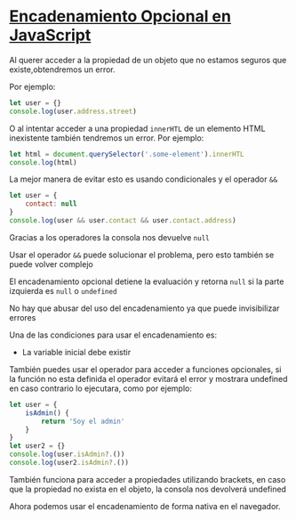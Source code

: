 # [Encadenamiento Opcional en JavaScript](https://egghead.io/lessons/javascript-encadenamiento-opcional-en-javascript)

<TimeStamp start="0:01" end="0:09">

Al querer acceder a la propiedad de un objeto que no estamos seguros que existe,obtendremos un error. 

Por ejemplo:

```jsx
let user = {}
console.log(user.address.street)
```

</TimeStamp>

<TimeStamp start="0:10" end="0:18">

O al intentar acceder a una propiedad `innerHTL` de un elemento HTML inexistente también tendremos un error. Por ejemplo: 

```jsx
let html = document.querySelector('.some-element').innerHTL
console.log(html)
```

</TimeStamp>

<TimeStamp start="0:19" end="0:30">

La mejor manera de evitar esto es usando condicionales y el operador `&&`

```jsx
let user = {
    contact: null 
}
console.log(user && user.contact && user.contact.address)
```

Gracias a los operadores la consola nos devuelve `null`

</TimeStamp>

<TimeStamp start="0:34" end="0:39"> 

Usar el operador `&&` puede solucionar el problema, pero esto también se puede volver complejo 

</TimeStamp>

<TimeStamp start="0:42" end="0:48"> 

El encadenamiento opcional detiene la evaluación y retorna `null` si la parte izquierda es `null` o `undefined` 

</TimeStamp>

<TimeStamp start="0:49" end="0:55"> 

No hay que abusar del uso del encadenamiento ya que puede invisibilizar errores 

</TimeStamp>

<TimeStamp start="1:13" end="1:18"> 

Una de las condiciones para usar el encadenamiento es:

- La variable inicial debe existir 
  
</TimeStamp>


<TimeStamp start="1:21" end="1:30"> 

También puedes usar el operador para acceder a funciones opcionales, si la función no esta definida el operador evitará el error y mostrara undefined en caso contrario lo ejecutara, como por ejemplo:

```jsx
let user = {
    isAdmin() {
        return 'Soy el admin'
    }
}
let user2 = {}
console.log(user.isAdmin?.())
console.log(user2.isAdmin?.())
```

</TimeStamp>

<TimeStamp start="1:33" end="1:40"> 

También funciona para acceder a propiedades utilizando brackets, en caso que la propiedad no exista en el objeto, la consola nos devolverá undefined

  
</TimeStamp>

<TimeStamp start="1:45" end="1:50"> 

Ahora podemos usar el encadenamiento de forma nativa en el navegador.
  
</TimeStamp>